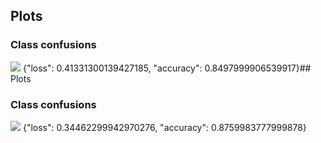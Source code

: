 ## Plots
### Class confusions
![](https://asset.cml.dev/18b9e8df017e3668315bdec5c76ecee25337fe84?cml=png)
{"loss": 0.41331300139427185, "accuracy": 0.8497999906539917}## Plots
### Class confusions
![](https://asset.cml.dev/8c280384d044952628b0f205a4124ed8aa2f8735?cml=png)
{"loss": 0.34462299942970276, "accuracy": 0.8759983777999878}